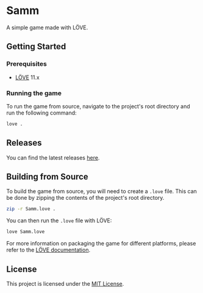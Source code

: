 # Samm

A simple game made with LÖVE.

## Getting Started

### Prerequisites

- [LÖVE](https://love2d.org/) 11.x

### Running the game

To run the game from source, navigate to the project's root directory and run the following command:

```bash
love .
```

## Releases

You can find the latest releases [here](https://github.com/Samm8g/Samm/releases).

## Building from Source

To build the game from source, you will need to create a `.love` file. This can be done by zipping the contents of the project's root directory.

```bash
zip -r Samm.love .
```

You can then run the `.love` file with LÖVE:

```bash
love Samm.love
```

For more information on packaging the game for different platforms, please refer to the [LÖVE documentation](https://love2d.org/wiki/Game_Distribution).

## License

This project is licensed under the [MIT License](LICENSE).
